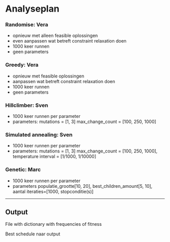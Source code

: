 # Analyseplan

### Randomise: Vera
- opnieuw met alleen feasible oplossingen
- even aanpassen wat betreft constraint relaxation doen
- 1000 keer runnen
- geen parameters

### Greedy: Vera
- opnieuw met feasible oplossingen
- aanpassen wat betreft constraint relaxation doen
- 1000 keer runnen
- geen parameters

### Hillclimber: Sven
- 1000 keer runnen per parameter
- parameters: mutations = [1, 3] max_change_count = [100, 250, 1000]

### Simulated annealing: Sven
- 1000 keer runnen per parameter
- parameters:  mutations = [1, 3] max_change_count = [100, 250, 1000], temperature interval = [1/1000, 1/10000]

### Genetic: Marc
- 1000 keer runnen per parameter
- parameters populatie_grootte[10, 20], best_children_amount[5, 10], aantal iteraties=[1000, stopconditie(s)]

---

## Output

File with dictionary with frequencies of fitness

Best schedule naar output
